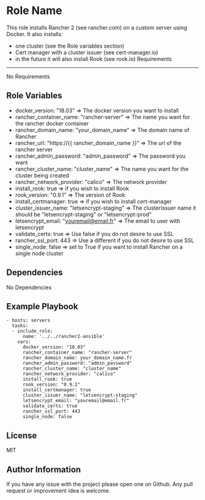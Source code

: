 Role Name
=========

This role installs Rancher 2 (see rancher.com) on a custom server using Docker.
It also installs:
  - one cluster (see the Role variables section)
  - Cert manager with a cluster issuer (see cert-manager.io)
  - in the future it will also install Rook (see rook.io)
Requirements
------------

No Requirements

Role Variables
--------------

- docker_version: "18.03" => The docker version you want to install
- rancher_container_name: "rancher-server" => The name you want for the rancher docker container
- rancher_domain_name: "your_domain_name" => The domain name of Rancher
- rancher_url: "https://{{ rancher_domain_name }}" => The url of the rancher server
- rancher_admin_password: "admin_password" => The password you want
- rancher_cluster_name: "cluster_name" => The name you want for the cluster being created
- rancher_network_provider: "calico" => The network provider
- install_rook: true => if you wish to install Rook
- rook_version: "0.9.1" => The version of Rook
- install_certmanager: true => if you wish to install cert-manager
- cluster_issuer_name: "letsencrypt-staging" => The clusterissuer name it should be "letsencrypt-staging" or "letsencrypt-prod"
- letsencrypt_email: "youremail@email.fr" => The email to user with letsencrypt
- validate_certs: true => Use false if you do not desire to use SSL
- rancher_ssl_port: 443 => Use a different if you do not desire to use SSL
- single_node: false => set to True if you want to install Rancher on a single node cluster

Dependencies
------------

No Dependencies

Example Playbook
----------------

    - hosts: servers
      tasks:
      - include_role:
          name: '../../rancher2-ansible'
        vars:
          docker_version: "18.03"
          rancher_container_name: "rancher-server"
          rancher_domain_name: your_domain_name.fr
          rancher_admin_password: "admin_password"
          rancher_cluster_name: "cluster_name"
          rancher_network_provider: "calico"
          install_rook: true
          rook_version: "0.9.1"
          install_certmanager: true
          cluster_issuer_name: "letsencrypt-staging"
          letsencrypt_email: "youremail@email.fr"
          validate_certs: true
          rancher_ssl_port: 443
          single_node: false

License
-------

MIT

Author Information
------------------

If you have any issue with the project please open one on Github.
Any pull request or improvement idea is welcome.
